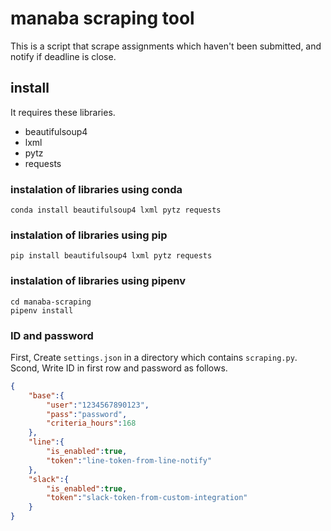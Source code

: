 # manaba scraping tool

This is a script that scrape assignments which haven't been submitted, and notify if deadline is close.

## install

It requires these libraries.

- beautifulsoup4
- lxml
- pytz
- requests

### instalation of libraries using conda

```shell
conda install beautifulsoup4 lxml pytz requests
```

### instalation of libraries using pip

```shell
pip install beautifulsoup4 lxml pytz requests
```

### instalation of libraries using pipenv

```shell
cd manaba-scraping
pipenv install
```

### ID and password

First, Create `settings.json` in a directory which contains `scraping.py`.
Scond, Write ID in first row and password as follows.

```json
{
    "base":{
        "user":"1234567890123",
        "pass":"password",
        "criteria_hours":168 
    },
    "line":{
        "is_enabled":true,
        "token":"line-token-from-line-notify"
    },
    "slack":{
        "is_enabled":true,
        "token":"slack-token-from-custom-integration"
    }
}
```